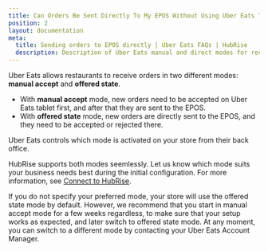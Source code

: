 ```yaml
---
title: Can Orders Be Sent Directly To My EPOS Without Using Uber Eats Tablets?
position: 2
layout: documentation
meta:
  title: Sending orders to EPOS directly | Uber Eats FAQs | HubRise
  description: Description of Uber Eats manual and direct modes for receiving orders, and instructions on how to receive orders directly to the EPOS without confirming them on the Uber Eats tablets first.
---
```


Uber Eats allows restaurants to receive orders in two different modes: **manual accept** and **offered state**.

- With **manual accept** mode, new orders need to be accepted on Uber Eats tablet first, and after that they are sent to the EPOS.
- With **offered state** mode, new orders are directly sent to the EPOS, and they need to be accepted or rejected there.

Uber Eats controls which mode is activated on your store from their back office.

HubRise supports both modes seemlessly. Let us know which mode suits your business needs best during the initial configuration. For more information, see [Connect to HubRise](/apps/uber-eats/connect-hubrise).

If you do not specify your preferred mode, your store will use the offered state mode by default.
However, we recommend that you start in manual accept mode for a few weeks regardless, to make sure that your setup works as expected, and later switch to offered state mode. At any moment, you can switch to a different mode by contacting your Uber Eats Account Manager.
